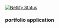 [![Netlify Status](https://api.netlify.com/api/v1/badges/96d6d6e7-b9b6-47f5-8af7-79353489476c/deploy-status)](https://app.netlify.com/sites/boring-lamport-2b8fe4/deploys)


### portfolio application 